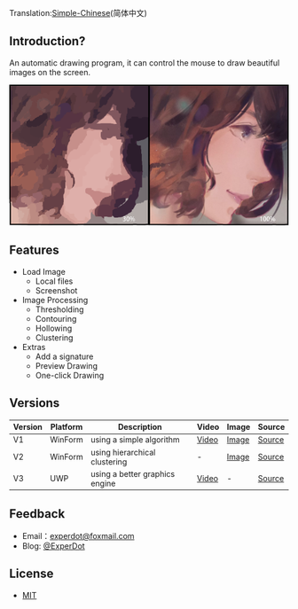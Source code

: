 Translation:[Simple-Chinese](./README-CN.md)(简体中文)

## Introduction?
An automatic drawing program, it can control the mouse to draw beautiful images on the screen.

![Preview](Documentation/Image/Preview.png)

## Features

* Load Image
    *  Local files
    *  Screenshot
* Image Processing
    *  Thresholding
    *  Contouring
    *  Hollowing
    *  Clustering
* Extras
    *  Add a signature
    *  Preview Drawing
    *  One-click Drawing

## Versions

| Version | Platform | Description                    | Video                                               | Image                                    | Source                                                      |
|---------|----------|--------------------------------|-----------------------------------------------------|------------------------------------------|-------------------------------------------------------------|
| V1      | WinForm  | using a simple algorithm       | [Video](https://www.bilibili.com/video/av11418289/) | [Image](Documentation/Image/Compare.png) | [Source](AutomaticDrawing.Recognition.FastAI/)              |
| V2      | WinForm  | using hierarchical clustering  | -                                                   | [Image](Documentation/Image/Preview.png) | [Source](AutomaticDrawing.Recognition.Clustering/)          |
| V3      | UWP      | using a better graphics engine | [Video](https://www.bilibili.com/video/av5973458/)  | -                                        | [Source](https://github.com/experdot/ExperDot.EDGameEngine) |

## Feedback
* Email：experdot@foxmail.com
* Blog: [@ExperDot](http://www.cnblogs.com/experdot/)

## License
- [MIT](./LICENSE)
